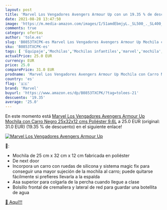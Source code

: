 ```yaml
---
layout: post
title: 'Marvel Los Vengadores Avengers Armour Up con un 19.35 % de descuento'
date: 2021-08-28 13:47:50
image: 'https://m.media-amazon.com/images/I/51amdEbmjyL._SL500_._SL400_.jpg'
comments: true
category: ofertas
author: 'tole.es'
slug: 'B0853TXCPK-es Marvel Los Vengadores Avengers Armour Up Mochila con Carro...'
sku: 'B0853TXCPK-es'
tags: [ 'Equipaje','Mochilas','Mochilas infantiles','marvel','mochila', ]
actualPrice: 25.0 EUR
currency: EUR
price: 25.0
comparePrice: 31.0 EUR
prodname: 'Marvel Los Vengadores Avengers Armour Up Mochila con Carro Negro 25x32x12 cms Poliéster 9.6L'
country: 'es'
flag: '🇪🇸'
brand: 'Marvel'
buyurl: 'https://www.amazon.es/dp/B0853TXCPK/?tag=tolees-21'
descuento: '19.35'
average: '25.0'
---
```


En este momento está [Marvel Los Vengadores Avengers Armour Up Mochila con Carro Negro 25x32x12 cms Poliéster 9.6L](https://www.amazon.es/dp/B0853TXCPK/?tag=tolees-21) a 25.0 EUR (original: 31.0 EUR) (19.35 %  de descuento) en el siguiente enlace!

[![Marvel Los Vengadores Avengers Armour Up](https://m.media-amazon.com/images/I/51amdEbmjyL._SL500_._SL400_.jpg)](https://www.amazon.es/dp/B0853TXCPK/?tag=tolees-21)

🔎:

- Mochila de 25 cm x 32 cm x 12 cm fabricada en poliéster
- De next door
- Incorpora un carro con ruedas de silicona y sistema magic fix para conseguir una mayor sujeción de la mochila al carro; puede quitarse fácilmente si prefieres llevarla a la espalda
- Asa superior para colgarla de la percha cuando llegue a clase
- Bolsillo frontal de cremallera y lateral de red para guardar una botellita de agua

[🛒 Aquí!!!](https://www.amazon.es/dp/B0853TXCPK/?tag=tolees-21)
